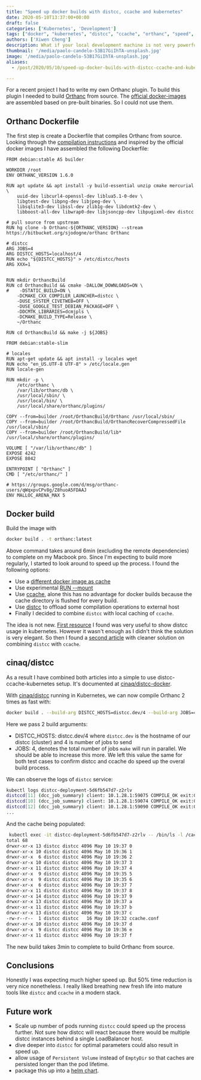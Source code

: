 ```yaml
---
title: "Speed up docker builds with distcc, ccache and kubernetes"
date: 2020-05-10T13:37:00+00:00
draft: false
categories: ['Kubernetes', 'Development']
tags: ["docker", "kubernetes", "distcc", "ccache", "orthanc", "speed", "cmake", "make", "cluster", "linux", "debian"]
authors: ['Xiwen Cheng']
description: What if your local development machine is not very powerful to compile a large program? You borrow the power of Kubernetes.
thumbnail: '/media/paolo-candelo-53B17GiIhTA-unsplash.jpg'
image: '/media/paolo-candelo-53B17GiIhTA-unsplash.jpg'
aliases:
  - /post/2020/05/10/speed-up-docker-builds-with-distcc-ccache-and-kubernetes/

---
```


For a recent project I had to write my own Orthanc plugin. To build this plugin I needed to build [Orthanc](https://wwww.orthanc-server.com) from source. The [official docker-images](https://github.com/jodogne/OrthancDocker) are assembled based on pre-built binaries. So I could not use them.

## Orthanc Dockerfile

The first step is create a Dockerfile that compiles Orthanc from source. Looking through the [compilation instructions](https://bitbucket.org/sjodogne/orthanc/src/Orthanc-1.6.0/LinuxCompilation.txt) and inspired by the official docker images I have assembled the following Dockerfile:

```docker
FROM debian:stable AS builder

WORKDIR /root
ENV ORTHANC_VERSION 1.6.0

RUN apt update && apt install -y build-essential unzip cmake mercurial \
    uuid-dev libcurl4-openssl-dev liblua5.1-0-dev \
    libgtest-dev libpng-dev libjpeg-dev \
    libsqlite3-dev libssl-dev zlib1g-dev libdcmtk2-dev \
    libboost-all-dev libwrap0-dev libjsoncpp-dev libpugixml-dev distcc

# pull source from upstream
RUN hg clone -b Orthanc-${ORTHANC_VERSION} --stream https://bitbucket.org/sjodogne/orthanc Orthanc

# distcc
ARG JOBS=4
ARG DISTCC_HOSTS=localhost/4
RUN echo "${DISTCC_HOSTS}" > /etc/distcc/hosts
ARG XXX=1


RUN mkdir OrthancBuild
RUN cd OrthancBuild && cmake -DALLOW_DOWNLOADS=ON \
#    -DSTATIC_BUILD=ON \
    -DCMAKE_CXX_COMPILER_LAUNCHER=distcc \
    -DUSE_SYSTEM_CIVETWEB=OFF \
    -DUSE_GOOGLE_TEST_DEBIAN_PACKAGE=OFF \
    -DDCMTK_LIBRARIES=dcmjpls \
    -DCMAKE_BUILD_TYPE=Release \
    ~/Orthanc

RUN cd OrthancBuild && make -j ${JOBS}

FROM debian:stable-slim

# locales
RUN apt-get update && apt install -y locales wget
RUN echo "en_US.UTF-8 UTF-8" > /etc/locale.gen
RUN locale-gen

RUN mkdir -p \
    /etc/orthanc \
    /var/lib/orthanc/db \
    /usr/local/sbin/ \
    /usr/local/bin/ \
    /usr/local/share/orthanc/plugins/

COPY --from=builder /root/OrthancBuild/Orthanc /usr/local/sbin/
COPY --from=builder /root/OrthancBuild/OrthancRecoverCompressedFile /usr/local/sbin/
COPY --from=builder /root/OrthancBuild/lib* /usr/local/share/orthanc/plugins/

VOLUME [ "/var/lib/orthanc/db" ]
EXPOSE 4242
EXPOSE 8042

ENTRYPOINT [ "Orthanc" ]
CMD [ "/etc/orthanc/" ]

# https://groups.google.com/d/msg/orthanc-users/qWqxpvCPv8g/Z8huoA5FDAAJ
ENV MALLOC_ARENA_MAX 5
```

## Docker build

Build the image with

```bash
docker build . -t orthanc:latest
```

Above command takes around 6min (excluding the remote dependencies) to complete on my Macbook pro. Since I'm expecting to build more regularly, I started to look around to speed up the process. I found the following options:

* Use a [different docker image as cache](https://vsupalov.com/cache-docker-build-dependencies-without-volume-mounting/)
* Use experimental [RUN --mount](https://github.com/moby/buildkit/blob/master/frontend/dockerfile/docs/experimental.md)
* Use [ccache](https://ccache.dev/), alone this has no advantage for docker builds because the cache directory is flushed for every build.
* Use [distcc](https://distcc.github.io/) to offload some compilation operations to external host
* Finally I decided to combine `distcc` with local caching of `ccache`.

The idea is not new. [First resource](https://lastviking.eu/distcc_with_k8.html) I found was very useful to show distcc usage in kubernetes. However it wasn't enough as I didn't think the solution is very elegant. So then I found a [second article](https://wilsonhongblog.wordpress.com/2016/05/24/using-ccache-on-distcc-server/) with cleaner solution on combining `distcc` with `ccache`.

## cinaq/distcc

As a result I have combined both articles into a simple to use distcc-ccache-kubernetes setup. It's documented at [cinaq/distcc-docker](https://github.com/cinaq/distcc-docker).

With [cinaq/distcc](https://hub.docker.com/r/cinaq/distcc) running in Kubernetes, we can now compile Orthanc 2 times as fast with:

```bash
docker build . --build-arg DISTCC_HOSTS=distcc.dev/4 --build-arg JOBS=4 -t orthanc:latest
```

Here we pass 2 build arguments:

* DISTCC_HOSTS: distcc.dev/4 where `distcc.dev` is the hostname of our distcc (cluster)  and 4 is number of jobs to send
* JOBS: 4, denotes the total number of jobs `make` will run in parallel. We should be able to increase this more. We left this value the same for both test cases to confirm distcc and ccache do speed up the overal build process.

We can observe the logs of `distcc` service:

```bash
kubectl logs distcc-deployment-5d6fb547d7-z2rlv
distccd[11] (dcc_job_summary) client: 10.1.28.1:59075 COMPILE_OK exit:0 sig:0 core:0 ret:0 time:4342ms /usr/lib/ccache/c++ /root/Orthanc/Core/Cache/MemoryCache.cpp
distccd[10] (dcc_job_summary) client: 10.1.28.1:59074 COMPILE_OK exit:0 sig:0 core:0 ret:0 time:7109ms /usr/lib/ccache/c++ /root/Orthanc/Core/Cache/MemoryObjectCache.cpp
distccd[12] (dcc_job_summary) client: 10.1.28.1:59090 COMPILE_OK exit:0 sig:0 core:0 ret:0 time:4178ms /usr/lib/ccache/c++ /root/Orthanc/Core/Cache/MemoryStringCache.cpp
...
```

 And the cache being populated:

```bash
 kubectl exec -it distcc-deployment-5d6fb547d7-z2rlv -- /bin/ls -l /cache
total 68
drwxr-xr-x 13 distcc distcc 4096 May 10 19:37 0
drwxr-xr-x 10 distcc distcc 4096 May 10 19:36 1
drwxr-xr-x  6 distcc distcc 4096 May 10 19:36 2
drwxr-xr-x 10 distcc distcc 4096 May 10 19:37 3
drwxr-xr-x 11 distcc distcc 4096 May 10 19:37 4
drwxr-xr-x  9 distcc distcc 4096 May 10 19:35 5
drwxr-xr-x  9 distcc distcc 4096 May 10 19:35 6
drwxr-xr-x  6 distcc distcc 4096 May 10 19:37 7
drwxr-xr-x 11 distcc distcc 4096 May 10 19:37 8
drwxr-xr-x 14 distcc distcc 4096 May 10 19:37 9
drwxr-xr-x 13 distcc distcc 4096 May 10 19:37 a
drwxr-xr-x 11 distcc distcc 4096 May 10 19:37 b
drwxr-xr-x 13 distcc distcc 4096 May 10 19:37 c
-rw-r--r--  1 distcc distcc   16 May 10 19:32 ccache.conf
drwxr-xr-x 10 distcc distcc 4096 May 10 19:37 d
drwxr-xr-x  9 distcc distcc 4096 May 10 19:36 e
drwxr-xr-x 11 distcc distcc 4096 May 10 19:37 f
```

The new build takes 3min to complete to build Orthanc from source.

## Conclusions

Honestly I was expecting much higher speed up. But 50% time reduction is very nice nonetheless. I really liked breathing new fresh life into mature tools like `distcc` and `ccache` in a modern stack.

## Future work

* Scale up number of pods running `distcc` could speed up the process further. Not sure how distcc will react because there would be multiple distcc instances behind a single LoadBalancer host.
* dive deeper into `distcc` for optimal parameters could also result in speed up.
* allow usage of `Persistent Volume` instead of `EmptyDir` so that caches are persisted longer than the pod lifetime.
* package this up into a [helm chart](https://helm.sh/docs/topics/charts/).

